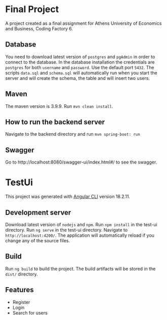 # Final Project

A project created as a final assignment for Athens University of Economics and Business, Coding Factory 6.

## Database
You need to download latest version of `postgres` and `pgAdmin` in order to connect to the database.
In the database installation the credentials are `postgres` for both `username` and `password`. Use the default port `5432`.
The scripts `data.sql` and `schema.sql` will automatically run when you start the server and will create the schema, the table and will insert two users.

## Maven
The maven version is 3.9.9. Run `mvn clean install`.


## How to run the backend server
Navigate to the backend directory and run `mvn spring-boot: run`

## Swagger
Go to http://localhost:8080/swagger-ui/index.html#/ to see the swagger.

# TestUi

This project was generated with [Angular CLI](https://github.com/angular/angular-cli) version 18.2.11.

## Development server

Download latest version of `nodejs` and `npm`.
Run `npm install` in the test-ui directory.
Run `ng serve` in the test-ui directory. Navigate to `http://localhost:4200/`. The application will automatically reload if you change any of the source files.

## Build

Run `ng build` to build the project. The build artifacts will be stored in the `dist/` directory.

## Features

- Register
- Login
- Search for users